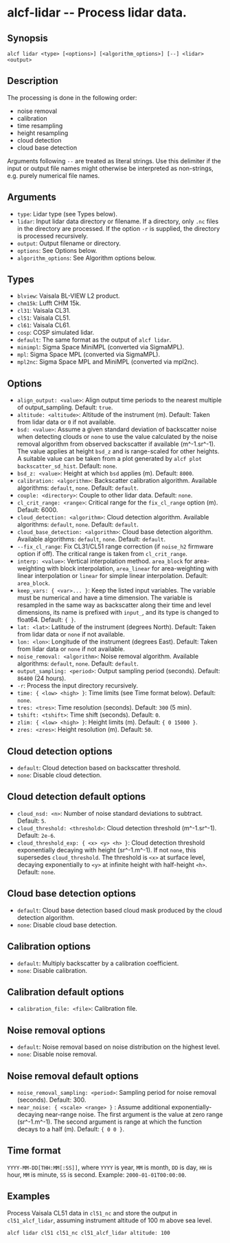 
alcf-lidar -- Process lidar data.
==========

Synopsis
--------

    alcf lidar <type> [<options>] [<algorithm_options>] [--] <lidar> <output>

Description
-----------

The processing is done in the following order:

- noise removal
- calibration
- time resampling
- height resampling
- cloud detection
- cloud base detection

Arguments following `--` are treated as literal strings. Use this delimiter if the input or output file names might otherwise be interpreted as non-strings, e.g. purely numerical file names.

Arguments
---------

- `type`: Lidar type (see Types below).
- `lidar`: Input lidar data directory or filename. If a directory, only `.nc` files in the directory are processed. If the option `-r` is supplied, the directory is processed recursively.
- `output`: Output filename or directory.
- `options`: See Options below.
- `algorithm_options`: See Algorithm options below.

Types
-----

- `blview`: Vaisala BL-VIEW L2 product.
- `chm15k`: Lufft CHM 15k.
- `cl31`: Vaisala CL31.
- `cl51`: Vaisala CL51.
- `cl61`: Vaisala CL61.
- `cosp`: COSP simulated lidar.
- `default`: The same format as the output of `alcf lidar`.
- `minimpl`: Sigma Space MiniMPL (converted via SigmaMPL).
- `mpl`: Sigma Space MPL (converted via SigmaMPL).
- `mpl2nc`: Sigma Space MPL and MiniMPL (converted via mpl2nc).

Options
-------

- `align_output: <value>`: Align output time periods to the nearest multiple of output_sampling. Default: `true`.
- `altitude: <altitude>`: Altitude of the instrument (m). Default: Taken from lidar data or `0` if not available.
- `bsd: <value>`: Assume a given standard deviation of backscatter noise when detecting clouds or `none` to use the value calculated by the noise removal algorithm from observed backscatter if available (m^-1.sr^-1). The value applies at height `bsd_z` and is range-scaled for other heights. A suitable value can be taken from a plot generated by `alcf plot backscatter_sd_hist`. Default: `none`.
- `bsd_z: <value>`: Height at which `bsd` applies (m). Default: `8000`.
- `calibration: <algorithm>`: Backscatter calibration algorithm. Available algorithms: `default`, `none`. Default: `default`.
- `couple: <directory>`: Couple to other lidar data. Default: `none`.
- `cl_crit_range: <range>`: Critical range for the `fix_cl_range` option (m). Default: 6000.
- `cloud_detection: <algorithm>`: Cloud detection algorithm. Available algorithms: `default`, `none`. Default: `default`.
- `cloud_base_detection: <algorithm>`: Cloud base detection algorithm. Available algorithms: `default`, `none`. Default: `default`.
- `--fix_cl_range`: Fix CL31/CL51 range correction (if `noise_h2` firmware option if off). The critical range is taken from `cl_crit_range`.
- `interp: <value>`: Vertical interpolation method. `area_block` for area-weighting with block interpolation, `area_linear` for area-weighting with linear interpolation or `linear` for simple linear interpolation. Default: `area_block`.
- `keep_vars: { <var>... }`: Keep the listed input variables. The variable must be numerical and have a time dimension. The variable is resampled in the same way as backscatter along their time and level dimensions, its name is prefixed with `input_`, and its type is changed to float64. Default: `{ }`.
- `lat: <lat>`: Latitude of the instrument (degrees North). Default: Taken from lidar data or `none` if not available.
- `lon: <lon>`: Longitude of the instrument (degrees East). Default: Taken from lidar data or `none` if not available.
- `noise_removal: <algorithm>`: Noise removal algorithm. Available algorithms: `default`, `none`.  Default: `default`.
- `output_sampling: <period>`: Output sampling period (seconds). Default: `86400` (24 hours).
- `-r`: Process the input directory recursively.
- `time: { <low> <high> }`: Time limits (see Time format below). Default: `none`.
- `tres: <tres>`: Time resolution (seconds). Default: `300` (5 min).
- `tshift: <tshift>`: Time shift (seconds). Default: `0`.
- `zlim: { <low> <high> }`: Height limits (m). Default: `{ 0 15000 }`.
- `zres: <zres>`: Height resolution (m). Default: `50`.

Cloud detection options
-----------------------

- `default`: Cloud detection based on backscatter threshold.
- `none`: Disable cloud detection.

Cloud detection default options
-------------------------------

- `cloud_nsd: <n>`: Number of noise standard deviations to subtract. Default: `5`.
- `cloud_threshold: <threshold>`: Cloud detection threshold (m^-1.sr^-1). Default: `2e-6`.
- `cloud_threshold_exp: { <x> <y> <h> }`: Cloud detection threshold exponentially decaying with height (sr^-1.m^-1). If not `none`, this supersedes `cloud_threshold`. The threshold is `<x>` at surface level, decaying exponentially to `<y>` at infinite height with half-height `<h>`. Default: `none`.

Cloud base detection options
----------------------------

- `default`: Cloud base detection based cloud mask produced by the cloud detection algorithm.
- `none`: Disable cloud base detection.

Calibration options
-------------------

- `default`: Multiply backscatter by a calibration coefficient.
- `none`: Disable calibration.

Calibration default options
---------------------------

- `calibration_file: <file>`: Calibration file.

Noise removal options
---------------------

- `default`: Noise removal based on noise distribution on the highest level.
- `none`: Disable noise removal.

Noise removal default options
-----------------------------

- `noise_removal_sampling: <period>`: Sampling period for noise removal (seconds). Default: 300.
- `near_noise: { <scale> <range> }` : Assume additional exponentially-decaying near-range noise. The first argument is the value at zero range (sr^-1.m^-1). The second argument is range at which the function decays to a half (m). Default: `{ 0 0 }`.

Time format
-----------

`YYYY-MM-DD[THH:MM[:SS]]`, where `YYYY` is year, `MM` is month, `DD` is day, `HH` is hour, `MM` is minute, `SS` is second. Example: `2000-01-01T00:00:00`.

Examples
--------

Process Vaisala CL51 data in `cl51_nc` and store the output in `cl51_alcf_lidar`, assuming instrument altitude of 100 m above sea level.

    alcf lidar cl51 cl51_nc cl51_alcf_lidar altitude: 100
	